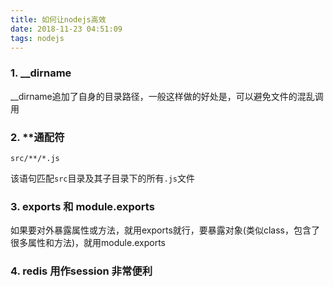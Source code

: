 ```yaml
---
title: 如何让nodejs高效
date: 2018-11-23 04:51:09
tags: nodejs
---
```


### 1. __dirname

__dirname追加了自身的目录路径，一般这样做的好处是，可以避免文件的混乱调用



### 2. **通配符

```
src/**/*.js
```

该语句匹配`src`目录及其子目录下的所有`.js`文件



### 3. exports 和 module.exports

如果要对外暴露属性或方法，就用exports就行，要暴露对象(类似class，包含了很多属性和方法)，就用module.exports



### 4. redis 用作session 非常便利


